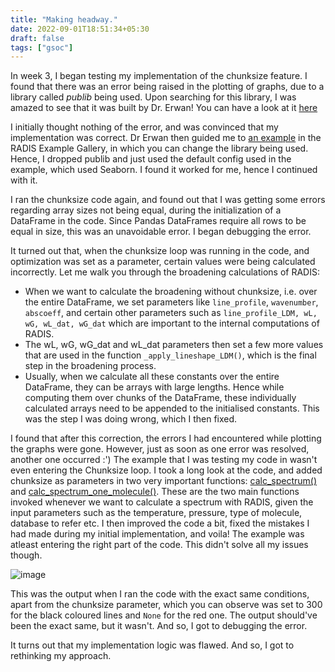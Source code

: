 ```yaml
---
title: "Making headway."
date: 2022-09-01T18:51:34+05:30
draft: false
tags: ["gsoc"]
---
```


In week 3, I began testing my implementation of the chunksize feature. I found that there was an error being raised in the plotting of graphs, due to a library called _publib_ being used. Upon searching for this library, I was amazed to see that it was built by Dr. Erwan! You can have a look at it [here](https://github.com/erwanp/publib)

I initially thought nothing of the error, and was convinced that my implementation was correct. Dr Erwan then guided me to [an example](https://radis.readthedocs.io/en/latest/auto_examples/plot_styles.html#sphx-glr-auto-examples-plot-styles-py) in the RADIS Example Gallery, in which you can change the library being used. Hence, I dropped publib and just used the default config used in the example, which used Seaborn. I found it worked for me, hence I continued with it.

I ran the chunksize code again, and found out that I was getting some errors regarding array sizes not being equal, during the initialization of a DataFrame in the code. Since Pandas DataFrames require all rows to be equal in size, this was an unavoidable error. I began debugging the error.

It turned out that, when the chunksize loop was running in the code, and optimization was set as a parameter, certain values were being calculated incorrectly. Let me walk you through the broadening calculations of RADIS:

- When we want to calculate the broadening without chunksize, i.e. over the entire DataFrame, we set parameters like `line_profile`, `wavenumber`, `abscoeff`, and certain other parameters such as `line_profile_LDM, wL, wG, wL_dat, wG_dat` which are important to the internal computations of RADIS.
- The wL, wG, wG_dat and wL_dat parameters then set a few more values that are used in the function `_apply_lineshape_LDM()`, which is the final step in the broadening process.
- Usually, when we calculate all these constants over the entire DataFrame, they can be arrays with large lengths. Hence while computing them over chunks of the DataFrame, these individually calculated arrays need to be appended to the initialised constants. This was the step I was doing wrong, which I then fixed.

I found that after this correction, the errors I had encountered while plotting the graphs were gone. However, just as soon as one error was resolved, another one occurred :')
The example that I was testing my code in wasn't even entering the Chunksize loop. I took a long look at the code, and added chunksize as parameters in two very important functions: [calc_spectrum()](https://github.com/radis/radis/blob/b853a26b34a0b9b53670062a2214da4d134ec391/radis/lbl/calc.py#L38) and [calc_spectrum_one_molecule()](https://github.com/radis/radis/blob/b853a26b34a0b9b53670062a2214da4d134ec391/radis/lbl/calc.py#L568). These are the two main functions invoked whenever we want to calculate a spectrum with RADIS, given the input parameters such as the temperature, pressure, type of molecule, database to refer etc. I then improved the code a bit, fixed the mistakes I had made during my initial implementation, and voila! The example was atleast entering the right part of the code. This didn't solve all my issues though.

![image](/Users/sagarchotalia/Blog/Assets/image.png)

This was the output when I ran the code with the exact same conditions, apart from the chunksize parameter, which you can observe was set to 300 for the black coloured lines and `None` for the red one. The output should've been the exact same, but it wasn't. And so, I got to debugging the error.

It turns out that my implementation logic was flawed. And so, I got to rethinking my approach.
